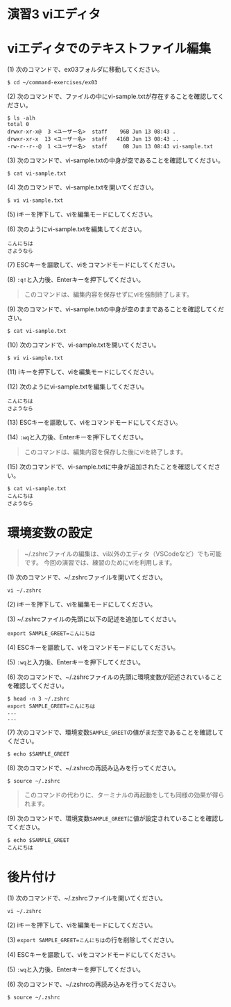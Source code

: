 演習3 viエディタ
==============

# viエディタでのテキストファイル編集
(1) 次のコマンドで、ex03フォルダに移動してください。

```shell
$ cd ~/command-exercises/ex03
```

(2) 次のコマンドで、ファイルの中にvi-sample.txtが存在することを確認してください。

```shell
$ ls -alh
total 0
drwxr-xr-x@  3 <ユーザー名>  staff    96B Jun 13 08:43 .
drwxr-xr-x  13 <ユーザー名>  staff   416B Jun 13 08:43 ..
-rw-r--r--@  1 <ユーザー名>  staff     0B Jun 13 08:43 vi-sample.txt
```

(3) 次のコマンドで、vi-sample.txtの中身が空であることを確認してください。

```shell
$ cat vi-sample.txt

```

(4) 次のコマンドで、vi-sample.txtを開いてください。

```shell
$ vi vi-sample.txt
```

(5) iキーを押下して、viを編集モードにしてください。

(6) 次のようにvi-sample.txtを編集してください。

```text
こんにちは
さようなら
```

(7) ESCキーを謳歌して、viをコマンドモードにしてください。

(8) `:q!`と入力後、Enterキーを押下してください。

> このコマンドは、編集内容を保存せずにviを強制終了します。

(9) 次のコマンドで、vi-sample.txtの中身が空のままであることを確認してください。

```shell
$ cat vi-sample.txt

```

(10) 次のコマンドで、vi-sample.txtを開いてください。

```shell
$ vi vi-sample.txt
```

(11) iキーを押下して、viを編集モードにしてください。

(12) 次のようにvi-sample.txtを編集してください。

```text
こんにちは
さようなら
```

(13) ESCキーを謳歌して、viをコマンドモードにしてください。

(14) `:wq`と入力後、Enterキーを押下してください。

> このコマンドは、編集内容を保存した後にviを終了します。

(15) 次のコマンドで、vi-sample.txtに中身が追加されたことを確認してください。

```shell
$ cat vi-sample.txt
こんにちは
さようなら
```

# 環境変数の設定

> ~/.zshrcファイルの編集は、vi以外のエディタ（VSCodeなど）でも可能です。
> 今回の演習では、練習のためにviを利用します。

(1) 次のコマンドで、~/.zshrcファイルを開いてください。

```shell
vi ~/.zshrc
```

(2) iキーを押下して、viを編集モードにしてください。

(3) ~/.zshrcファイルの先頭に以下の記述を追加してください。

```shell
export SAMPLE_GREET=こんにちは
```

(4) ESCキーを謳歌して、viをコマンドモードにしてください。

(5) `:wq`と入力後、Enterキーを押下してください。

(6) 次のコマンドで、~/.zshrcファイルの先頭に環境変数が記述されていることを確認してください。

```shell
$ head -n 3 ~/.zshrc
export SAMPLE_GREET=こんにちは
...
...
```

(7) 次のコマンドで、環境変数`SAMPLE_GREET`の値がまだ空であることを確認してください。

```shell
$ echo $SAMPLE_GREET

```

(8) 次のコマンドで、~/.zshrcの再読み込みを行ってください。

```shell
$ source ~/.zshrc

```

> このコマンドの代わりに、ターミナルの再起動をしても同様の効果が得られます。

(9) 次のコマンドで、環境変数`SAMPLE_GREET`に値が設定されていることを確認してください。

```shell
$ echo $SAMPLE_GREET
こんにちは
```

# 後片付け
(1) 次のコマンドで、~/.zshrcファイルを開いてください。

```shell
vi ~/.zshrc
```

(2) iキーを押下して、viを編集モードにしてください。

(3) `export SAMPLE_GREET=こんにちは`の行を削除してください。

(4) ESCキーを謳歌して、viをコマンドモードにしてください。

(5) `:wq`と入力後、Enterキーを押下してください。

(6) 次のコマンドで、~/.zshrcの再読み込みを行ってください。

```shell
$ source ~/.zshrc

```
